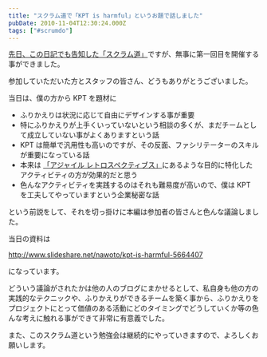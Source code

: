 ```yaml
---
title: "スクラム道で「KPT is harmful」というお題で話しました"
pubDate: 2010-11-04T12:30:24.000Z
tags: ["#scrumdo"]
---
```


[先日、この日記でも告知した「スクラム道」](http://d.hatena.ne.jp/nawoto/20101014/1287021171)ですが、無事に第一回目を開催する事ができました。

参加していただいた方とスタッフの皆さん、どうもありがとうございました。

当日は、僕の方から KPT を題材に

- ふりかえりは状況に応じて自由にデザインする事が重要
- 特にふりかえりが上手くいっていないという相談の多くが、まだチームとして成立していない事がよくありますという話
- KPT は簡単で汎用性も高いのですが、その反面、ファシリテーターのスキルが重要になっている話
- 本来は [「アジャイル レトロスペクティブス」](http://amzn.to/cBthNT)にあるような目的に特化したアクティビティの方が効果的だと思う
- 色んなアクティビティを実践するのはそれも難易度が高いので、僕は KPT を工夫してやっていますという企業秘密な話

という前説をして、それを切っ掛けに本編は参加者の皆さんと色んな議論しました。

当日の資料は

http://www.slideshare.net/nawoto/kpt-is-harmful-5664407

になっています。

どういう議論がされたかは他の人のブログにまかせるとして、私自身も他の方の実践的なテクニックや、ふりかえりができるチームを築く事から、ふりかえりをプロジェクトにとって価値のある活動にどのタイミングでどうしていくか等の色んな考えに触れる事ができて非常に有意義でした。

また、このスクラム道という勉強会は継続的にやっていきますので、よろしくお願いします。